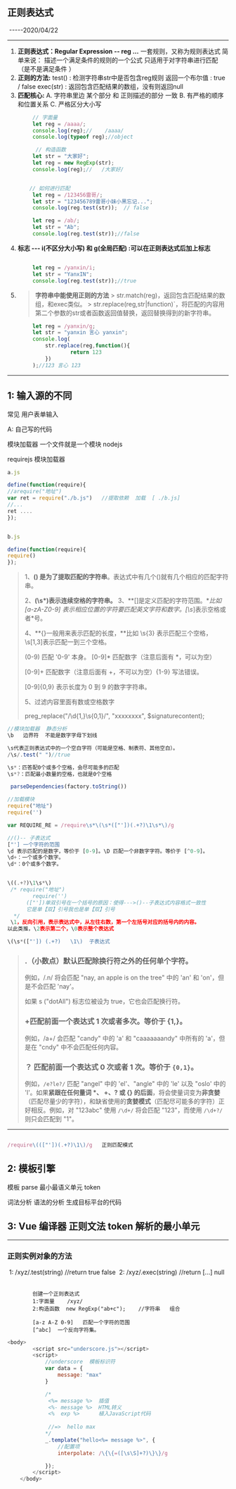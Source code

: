 ## 正则表达式

​				-----2020/04/22

------

1. **正则表达式：Regular Expression  -- reg  ...**
                    一套规则，又称为规则表达式
                    简单来说： 描述一个满足条件的规则的一个公式
                    只适用于对字符串进行匹配 （是不是满足条件 ）
2. **正则的方法:**
          test()   : 检测字符串str中是否包含reg规则
             返回一个布尔值 : true   /  false
          exec(str) : 返回包含匹配结果的数组，没有则返回null
3. **匹配核心:**
          A. 字符串里边  某个部分  和  正则描述的部分 一致
          B. 有严格的顺序和位置关系
          C. 严格区分大小写

```js
		// 字面量
        let reg = /aaaa/;
        console.log(reg);//    /aaaa/
        console.log(typeof reg);//object

		 // 构造函数
        let str = "大家好";
        let reg = new RegExp(str);
        console.log(reg);//   /大家好/


       // 如何进行匹配
        let reg = /123456雷哥/;
        let str = "123456789雷哥小妹小黑忘记...";
        console.log(reg.test(str));  // false

 		let reg = /ab/;
        let str = "Ab";
        console.log(reg.test(str));//false


```

4. **标志  --- i(不区分大小写) 和 g(全局匹配) :可以在正则表达式后加上标志**

```js

        let reg = /yanxin/i;
        let str = "YanxIN";
        console.log(reg.test(str));//true
```

  5. > **字符串中能使用正则的方法**
                >   str.match(reg)，返回包含匹配结果的数组，和exec类似。
                >   str.replace(reg,str|function)`，将匹配的内容用第二个参数的str或者函数返回值替换，返回替换得到的新字符串。

```js
	    let reg = /yanxin/g;
        let str = "yanxin 言心 yanxin";
        console.log(
            str.replace(reg,function(){
                    return 123
            })
        );//123 言心 123
```

------

## 1:   输入源的不同   

常见   用户表单输入

A:  自己写的代码 

模块加载器    一个文件就是一个模块    nodejs  

requirejs   模块加载器 

```js
a.js

define(function(require){
//arequire("地址")
var ret = require("./b.js")   //提取依赖  加载  [ ./b.js]
//...
ret ....
});


b.js

define(function(require){
require()
});

```

> 1、**() 是为了提取匹配的字符串**。表达式中有几个()就有几个相应的匹配字符串。
>
> 2、**(\s*)表示连续空格的字符串。**
> 	   3、**[]是定义匹配的字符范围。**比如 [a-zA-Z0-9] 表示相应位置的字符要匹配英文字符和数字。[\s*]表示空格或者*号。
>
> 4、**{}一般用来表示匹配的长度，**比如 \s{3} 表示匹配三个空格，\s[1,3]表示匹配一到三个空格。
>
> (0-9) 匹配 '0-9' 本身。 [0-9]* 匹配数字（注意后面有 *，可以为空）
>
> [0-9]+ 匹配数字（注意后面有 +，不可以为空）{1-9} 写法错误。 
>
> [0-9]{0,9} 表示长度为 0 到 9 的数字字符串。
>
> 5、过滤内容里面有数或空格数字
>
> preg_replace("/\d{1,}\s{0,1}/", "xxxxxxxx", $signaturecontent);

```js
//模块加载器  静态分析
\b   边界符  不能是数字字母下划线 

\s代表正则表达式中的一个空白字符（可能是空格、制表符、其他空白）。
/\s/.test(" ")//true

\s*：匹答配0个或多个空格，会尽可能多的匹配
\s*?：匹配最小数量的空格，也就是0个空格

 parseDependencies(factory.toString())

//加载模块   
require("地址")  
require('')

var REQUIRE_RE = /require\s*\(\s*(["'])(.+?)\1\s*\)/g

//()-- 子表达式
["'] 一个字符的范围
\d 表示匹配的是数字，等价于 [0-9]。\D 匹配一个非数字字符。等价于 [^0-9]。
\d+：一个或多个数字。
\d*：0个或多个数字。


\((.+?)\1\s*\)
 /* require("地址")  
        require('')
      (["'])单双引号在一个括号的原因：使得--->()--子表达式内容格式一致性
      它是单【双】引号我也是单【双】引号
  */    
 \1，反向引用，表示表达式中，从左往右数，第一个左括号对应的括号内的内容。
以此类推，\2表示第二个，\0表示整个表达式

\(\s*(["']) (.+?)   \1\)  子表达式
```

> ### .（小数点）默认匹配除换行符之外的任何单个字符。
>
> 例如，/.n/ 将会匹配 "nay, an apple is on the tree" 中的 'an' 和 'on'，但是不会匹配 'nay'。
>
> 如果 s ("dotAll") 标志位被设为 true，它也会匹配换行符。
>
> ### +匹配前面一个表达式 1 次或者多次。等价于 {1,}。
>
> 例如，/a+/ 会匹配 "candy" 中的 'a' 和 "caaaaaaandy" 中所有的 'a'，但是在 "cndy" 中不会匹配任何内容。
>
> ### ？ 匹配前面一个表达式 0 次或者 1 次。等价于 `{0,1}`。
>
> 例如，`/e?le?/` 匹配 "angel" 中的 'el'、"angle" 中的 'le' 以及 "oslo' 中的 'l'。如果**紧跟在任何量词 \*、 +、? 或 {} 的后面**，将会使量词变为**非贪婪**（匹配尽量少的字符），和缺省使用的**贪婪模式**（匹配尽可能多的字符）正好相反。例如，对 "123abc" 使用 `/\d+/` 将会匹配 "123"，而使用 `/\d+?/` 则只会匹配到 "1"。
> 
>
> 

------

```js

/require\((["'])(.+?)\1\)/g   正则匹配模式

```

## 2:  模板引擎   

模板 parse  最小最语义单元 token

<div id='app'></div>词法分析   语法的分析  生成目标平台的代码

## 3:  Vue  编译器 正则文法     token    解析的最小单元

------

### 正则实例对象的方法

​			1: /xyz/.test(string)      //return   true  false
​			       2: /xyz/.exec(string)      //return   [...]  null
​			
​			

			创建一个正则表达式
			1:字面量    /xyz/
			2:构造函数  new RegExp("ab+c");    //字符串   组合
			
			[a-z A-Z 0-9]   匹配一个字符的范围
			[^abc]  一个反向字符集。
```js
<body>
		<script src="underscore.js"></script>
		<script>
			//underscore  模板标识符
			var data = {
				message: "max"
			}

			/*
			 <%= message %>  插值
			 <%- message %>  HTML转义
			 <%  exp %>      植入JavaScript代码
			 
			 //=>  hello max
			*/
			_.template("hello<%= message %>", {
				//配置项 
				interpolate: /\{\{=([\s\S]+?)\}\}/g

			}); 
		</script>
	</body>
```

